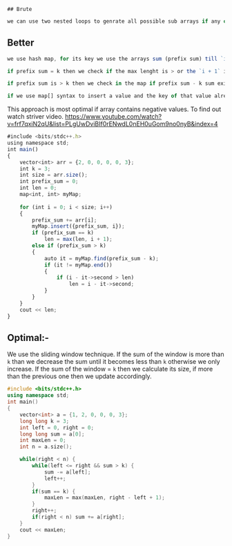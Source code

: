 	## Brute 
```js
we can use two nested loops to genrate all possible sub arrays if any of the array's sum = k then we calculate its size if more than max length then we update max length
```

## Better
```js
we use hash map, for its key we use the arrays sum (prefix sum) till `i` for its value `i` index.

if prefix sum = k then we check if the max lenght is > or the `i + 1` index and update acordingly

if prefix sum is > k then we check in the map if prefix sum - k sum exists or not. if it does then we calulate what was the size upto that point and if it is greater than max length, then we update it accordingly.
```

```js
if we use map[] syntax to insert a value and the key of that value already exists in the map then it will override the value so instead of that we can use `insert` function using this if the key exists then the value will not be overwritten.
```

This approach is most optimal if array contains negative values. To find out watch striver video.
https://www.youtube.com/watch?v=frf7qxiN2qU&list=PLgUwDviBIf0rENwdL0nEH0uGom9no0nyB&index=4

```js
#include <bits/stdc++.h>
using namespace std;
int main()
{
    vector<int> arr = {2, 0, 0, 0, 0, 3};
    int k = 3;
    int size = arr.size();
    int prefix_sum = 0;
    int len = 0;
    map<int, int> myMap;
    
    for (int i = 0; i < size; i++)
    {
        prefix_sum += arr[i];
        myMap.insert({prefix_sum, i});
        if (prefix_sum == k)
            len = max(len, i + 1);
        else if (prefix_sum > k)
        {
            auto it = myMap.find(prefix_sum - k);
            if (it != myMap.end())
            {
                if (i - it->second > len)
                    len = i - it->second;
            }
        }
    }
    cout << len;
}
```

## Optimal:-
We use the sliding window technique. If the sum of the window is more than `k` than we decrease the sum until it becomes less than `k` otherwise we only increase. If the sum of the window = `k` then we calculate its size, if more than the previous one then we update accordingly.

```cpp
#include <bits/stdc++.h>
using namespace std;
int main()
{
    vector<int> a = {1, 2, 0, 0, 0, 3};
    long long k = 3;
    int left = 0, right = 0;
	long long sum = a[0];
	int maxLen = 0;
	int n = a.size();

	while(right < n) {
		while(left <= right && sum > k) {
			sum -= a[left];
			left++;
		}
		if(sum == k) {
			maxLen = max(maxLen, right - left + 1);
		}
		right++;
		if(right < n) sum += a[right];
	}
	cout << maxLen;
}
```
